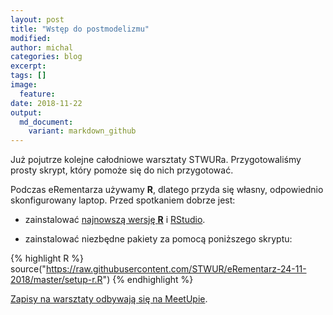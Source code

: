 ```yaml
---
layout: post
title: "Wstęp do postmodelizmu"
modified:
author: michal
categories: blog
excerpt:
tags: []
image:
  feature:
date: 2018-11-22
output:
  md_document:
    variant: markdown_github
---
```


Już pojutrze kolejne całodniowe warsztaty STWURa. Przygotowaliśmy prosty skrypt, który pomoże się do nich przygotować.

Podczas eRementarza używamy **R**, dlatego przyda się własny, odpowiednio skonfigurowany laptop. Przed spotkaniem dobrze jest:

* zainstalować [najnowszą wersję **R**](https://cran.r-project.org/) i [RStudio](https://www.rstudio.com/products/rstudio/download/).

* zainstalować niezbędne pakiety za pomocą poniższego skryptu:

{% highlight R %}
source("https://raw.githubusercontent.com/STWUR/eRementarz-24-11-2018/master/setup-r.R")
{% endhighlight %}

[Zapisy na warsztaty odbywają się na MeetUpie](https://www.meetup.com/Wroclaw-R-Users-Group/events/256265867/).
